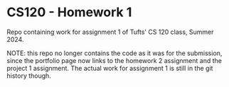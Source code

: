 # CS120 - Homework 1

Repo containing work for assignment 1 of Tufts' CS 120 class, Summer 2024.

NOTE: this repo no longer contains the code as it was for the submission,
since the portfolio page now links to the homework 2 assignment and the project
1 assignment. The actual work for assignment 1 is still in the git history
though.